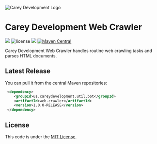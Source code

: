 ![Carey Development Logo](http://careydevelopment.us/img/branding/careydevelopment-logo-sm.png)

# Carey Development Web Crawler 
![](https://img.shields.io/badge/jdk-11-blue.svg) ![license](https://img.shields.io/badge/license-MIT-blue.svg) 
![](https://img.shields.io/badge/maven-3.6.3-blue.svg)
[![Maven Central](https://maven-badges.herokuapp.com/maven-central/us.careydevelopment.util.bot/web-crawler/badge.svg)](https://search.maven.org/artifact/us.careydevelopment.util.bot/web-crawler/1.0.0-RELEASE/jar)




Carey Development Web Crawler handles routine web crawling tasks and parses HTML documents.


## Latest Release
You can pull it from the central Maven repositories:

```xml
 <dependency>
    <groupId>us.careydevelopment.util.bot</groupId>
    <artifactId>web-crawler</artifactId>
    <version>1.0.0-RELEASE</version>
 </dependency>
```

## License
This code is under the [MIT License](https://github.com/careydevelopment/web-crawler/blob/main/LICENSE).

